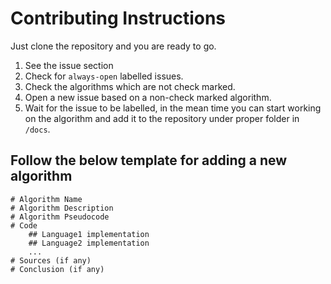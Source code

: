 # Contributing Instructions

Just clone the repository and you are ready to go.

1. See the issue section
2. Check for `always-open` labelled issues.
3. Check the algorithms which are not check marked.
4. Open a new issue based on a non-check marked algorithm.
5. Wait for the issue to be labelled, in the mean time you can start working on the algorithm and add it to the repository under proper folder in `/docs`.

## Follow the below template for adding a new algorithm

    # Algorithm Name
    # Algorithm Description
    # Algorithm Pseudocode
    # Code
        ## Language1 implementation
        ## Language2 implementation
        ...
    # Sources (if any)
    # Conclusion (if any)


